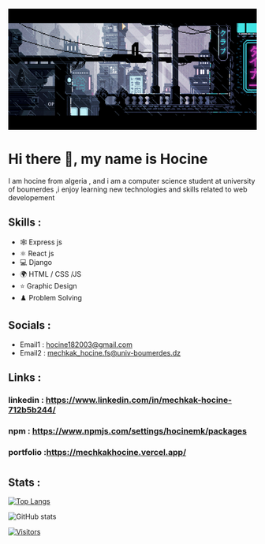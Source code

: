![I am GitHub Readme Generator's creator](https://raw.githubusercontent.com/hocineMK03/hocineMK03/main/banner.gif)

# Hi there 👋, my name is Hocine

I am hocine from algeria , and i am a computer science student at university of boumerdes ,i enjoy learning new technologies and skills related to web developement

## Skills : 
* 🕸️ Express js
* ⚛️ React js
* 💻 Django
* 🌍 HTML / CSS /JS
* ⭐ Graphic Design
* ♟️ Problem Solving

## Socials :
* Email1 : hocine182003@gmail.com
* Email2 :
mechkak_hocine.fs@univ-boumerdes.dz
## Links :
### linkedin : https://www.linkedin.com/in/mechkak-hocine-712b5b244/
### npm : https://www.npmjs.com/settings/hocinemk/packages
### portfolio :https://mechkakhocine.vercel.app/
#
## Stats :
[![Top Langs](https://github-readme-stats.vercel.app/api/top-langs/?username=hocineMK03)](https://github.com/anuraghazra/github-readme-stats)

![GitHub stats](https://github-readme-stats.vercel.app/api?username=hocineMK03&show_icons=true)  

[![Visitors](https://api.visitorbadge.io/api/visitors?path=hocienMK03&label=VISITORS&countColor=%23263759&style=flat)](https://visitorbadge.io/status?path=hocienMK03)


